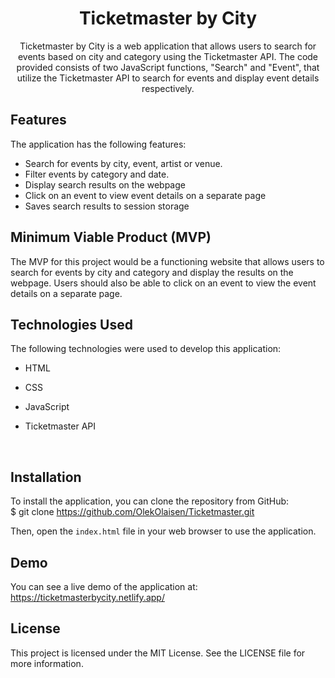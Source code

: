 



<h1 align="center">Ticketmaster by City</h1>





<p align="center"> Ticketmaster by City is a web application that allows users to search for events based on city and category using the Ticketmaster API. The code provided consists of two JavaScript functions, "Search" and "Event", that utilize the Ticketmaster API to search for events and display event details respectively.

## Features

The application has the following features:

- Search for events by city, event, artist or venue.
- Filter events by category and date.
- Display search results on the webpage
- Click on an event to view event details on a separate page
- Saves search results to session storage

## Minimum Viable Product (MVP)

The MVP for this project would be a functioning website that allows users to search for events by city and category and display the results on the webpage. Users should also be able to click on an event to view the event details on a separate page.

## Technologies Used

The following technologies were used to develop this application:

- HTML
- CSS
- JavaScript
- Ticketmaster API

    <br> 
</p>

## Installation

To install the application, you can clone the repository from GitHub:<br> 
$ git clone https://github.com/OlekOlaisen/Ticketmaster.git

Then, open the `index.html` file in your web browser to use the application.
</p>

## Demo

You can see a live demo of the application at: https://ticketmasterbycity.netlify.app/


## License

This project is licensed under the MIT License. See the LICENSE file for more information.
</p>



